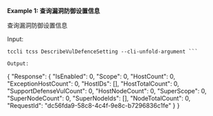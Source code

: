 **Example 1: 查询漏洞防御设置信息**

查询漏洞防御设置信息

Input: 

```
tccli tcss DescribeVulDefenceSetting --cli-unfold-argument ```

Output: 
```
{
    "Response": {
        "IsEnabled": 0,
        "Scope": 0,
        "HostCount": 0,
        "ExceptionHostCount": 0,
        "HostIDs": [],
        "HostTotalCount": 0,
        "SupportDefenseVulCount": 0,
        "HostNodeCount": 0,
        "SuperScope": 0,
        "SuperNodeCount": 0,
        "SuperNodeIds": [],
        "NodeTotalCount": 0,
        "RequestId": "dc56fda9-58c8-4c4f-9e8c-b7296836c1fe"
    }
}
```

